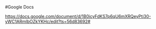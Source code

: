 #Google Docs

https://docs.google.com/document/d/1B0icyFdKS7p6qU6mXRQeyPti30-yWC1ARmlbOZkYKHc/edit?ts=56d83692#
